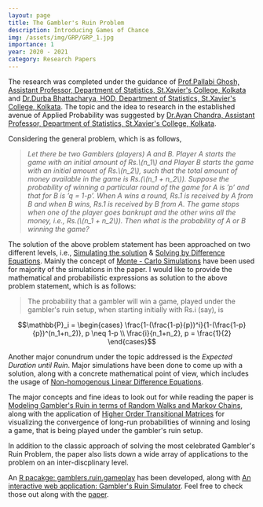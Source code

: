 ```yaml
---
layout: page
title: The Gambler's Ruin Problem
description: Introducing Games of Chance
img: /assets/img/GRP/GRP_1.jpg
importance: 1
year: 2020 - 2021
category: Research Papers
---
```


The research was completed under the guidance of [Prof.Pallabi Ghosh, Assistant Professor, Department of Statistics, St.Xavier's College, Kolkata](https://www.sxccal.edu/wp-content/uploads/2021/02/Pallabi-Ghosh.pdf) and [Dr.Durba Bhattacharya, HOD, Department of Statistics, St.Xavier's College, Kolkata](https://www.sxccal.edu/wp-content/uploads/2020/01/DurbaBhattacharya.pdf). The topic and the idea to research in the established avenue of Applied Probability was suggested by [Dr.Ayan Chandra, Assistant Professor, Department of Statistics, St.Xavier's College, Kolkata](https://www.sxccal.edu/wp-content/uploads/2020/01/AyanChandra.pdf).

Considering the general problem, which is as follows,

> *Let there be two Gamblers (players) A and B. Player A starts the game with an initial amount of Rs.\\(n_1\\) and Player B starts the game with an initial amount of Rs.\\(n_2\\), such that the total amount of money available in the game is Rs.(\\(n_1 + n_2\\)). Suppose the probability of winning a particular round of the game for A is ’p’ and that for B is ’q = 1-p’. When A wins a round, Rs.1 is received by A from B and when B wins, Rs.1 is received by B from A. The game stops when one of the player goes bankrupt and
the other wins all the money, i.e., Rs.(\\(n_1 + n_2\\)). Then what is the probability of A or B winning the game?*

The solution of the above problem statement has been approached on two different levels, i.e., [Simulating the solution](https://onlinelibrary.wiley.com/doi/10.1002/sim.8086) & [Solving by Difference Equations](https://www.cl.cam.ac.uk/teaching/2003/Probability/prob07.pdf). Mainly the concept of [Monte - Carlo Simulations](https://www4.stat.ncsu.edu/~davidian/st810a/simulation_handout.pdf) have been used for majority of the simulations in the paper. I would like to provide the mathematical and probabilistic expressions as solution to the above problem statement, which is as follows:

> The probability that a gambler will win a game, played under the gambler's ruin setup, when starting initially with Rs.i (say), is 

$$\mathbb{P}_i = \begin{cases}
\frac{1-(\frac{1-p}{p})^i}{1-(\frac{1-p}{p})^(n_1+n_2)}, p \neq 1-p \\
\frac{i}{n_1+n_2}, p = \frac{1}{2}
\end{cases}$$


Another major conundrum under the topic addressed is the *Expected Duration until Ruin*. Major simulations have been done to come up with a solution, along with a concrete mathematical point of view, which includes the usage of [Non-homogenous Linear Difference Equations](https://advancesindifferenceequations.springeropen.com/articles/10.1186/s13662-016-0839-x).

The major concepts and fine ideas to look out for while reading the paper is [Modeling Gambler's Ruin in terms of Random Walks and Markov Chains](https://www.cs.princeton.edu/courses/archive/fall13/cos521/lecnotes/lec12.pdf), along with the application of [Higher Order Transitional Matrices](https://en.wikipedia.org/wiki/Transition_matrix) for visualizing the convergence of long-run probabilities of winning and losing a game, that is being played under the gambler's ruin setup.

In addition to the classic approach of solving the most celebrated Gambler's Ruin Problem, the paper also lists down a wide array of applications to the problem on an inter-discplinary level. 

An [R pacakge: gamblers.ruin.gameplay](https://cran.r-project.org/web/packages/gamblers.ruin.gameplay/index.html) has been developed, along with [An interactive web application: Gambler's Ruin Simulator](https://roysomjitsr.shinyapps.io/grp_simulator/). Feel free to check those out along with the [paper](https://somjitroysr.netlify.app/media/Somjit%20Roy_402_HSTDS6043D.pdf).
